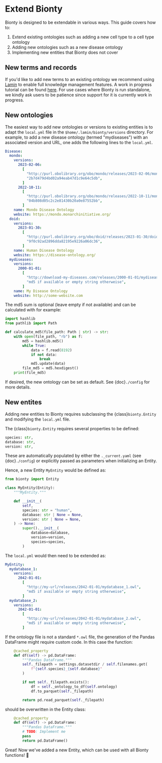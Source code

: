 # Extend Bionty

Bionty is designed to be extendable in various ways. This guide covers how to:

1. Extend existing ontologies such as adding a new cell type to a cell type ontology
2. Adding new ontologies such as a new disease ontology
3. Implementing new entities that Bionty does not cover

## New terms and records

If you'd like to add new terms to an existing ontology we recommend using [Lamin](https://lamin.ai/docs) to enable full knowledge management features.
A work in progress tutorial can be found [here](https://lamin.ai/docs/lnschema-bionty/guide/tables).
For use cases where Bionty is run standalone, we kindly ask users to be patience since support for it is currently work in progress.

## New ontologies

The easiest way to add new ontologies or versions to existing entities is to adapt the `local.yml` file in the `$home/.lamin/bionty/versions` directory.
For example, to add a new disease ontology (termed "mydiseases") with an associated version and URL, one adds the following lines to the `local.yml`.

```yaml
Disease:
  mondo:
    versions:
      2023-02-06:
        [
          "http://purl.obolibrary.org/obo/mondo/releases/2023-02-06/mondo.owl",
          "2b7d479d4bd02a94eab47d1c9e64c5db",
        ]
      2022-10-11:
        [
          "http://purl.obolibrary.org/obo/mondo/releases/2022-10-11/mondo.owl",
          "04b808d05c2c2e81430b20a0e87552bb",
        ]
    name: Mondo Disease Ontology
    website: https://mondo.monarchinitiative.org/
  doid:
    versions:
      2023-01-30:
        [
          "http://purl.obolibrary.org/obo/doid/releases/2023-01-30/doid.obo",
          "9f0c92ad2896dda82195e9226a06dc36",
        ]
    name: Human Disease Ontology
    website: https://disease-ontology.org/
  mydiseases:
    versions:
      2000-01-01:
        [
          "http://download-my-diseases.com/releases/2000-01-01/mydiseases.owl",
          "md5 if available or empty string otherweise",
        ]
    name: My Disease Ontology
    website: http://some-website.com
```

The md5 sum is optional (leave empty if not available) and can be calculated with for example:

```python
import hashlib
from pathlib import Path

def calculate_md5(file_path: Path | str) -> str:
    with open(file_path, "rb") as f:
        md5 = hashlib.md5()
        while True:
            data = f.read(8192)
            if not data:
                break
            md5.update(data)
        file_md5 = md5.hexdigest()
    print(file_md5)
```

If desired, the new ontology can be set as default. See {doc}`./config` for more details.

## New entites

Adding new entities to Bionty requires subclassing the {class}`bionty.Entity` and modifying the `local.yml` file.

The {class}`bionty.Entity` requires several properties to be defined:

```python
species: str,
database: str,
version: str,
```

These are automatically populated by either the `._current.yaml` (see {doc}`./config`) or explicitly passed as parameters when initializing an Entity.

Hence, a new Entity `MyEntity` would be defined as:

```python
from bionty import Entity

class MyEntity(Entity):
    """MyEntity."""

    def __init__(
        self,
        species: str = "human",
        database: str | None = None,
        version: str | None = None,
    ) -> None:
        super().__init__(
            database=database,
            version=version,
            species=species,
        )
```

The `local.yml` would then need to be extended as:

```yaml
MyEntity:
  mydatabase_1:
    versions:
      2042-01-01:
        [
          "http://my-url/releases/2042-01-01/mydatabase_1.owl",
          "md5 if available or empty string otherweise",
        ]
  mydatabase_2:
    versions:
      2042-01-01:
        [
          "http://my-url/releases/2042-01-01/mydatabase_2.owl",
          "md5 if available or empty string otherweise",
        ]
```

If the ontology file is not a standard `*.owl` file, the generation of the Pandas DataFrame might require custom code. In this case the function:

```python
    @cached_property
    def df(self) -> pd.DataFrame:
        """Pandas DataFrame."""
        self._filepath = settings.datasetdir / self.filenames.get(
            f"{self.species}_{self.database}"
        )

        if not self._filepath.exists():
            df = self._ontology_to_df(self.ontology)
            df.to_parquet(self._filepath)

        return pd.read_parquet(self._filepath)
```

should be overwritten in the Entity class:

```python
    @cached_property
    def df(self) -> pd.DataFrame:
        """Pandas DataFrame."""
        # TODO: Implement me
        pass
        return pd.DataFrame()
```

Great! Now we've added a new Entity, which can be used with all Bionty functions! 🎉

